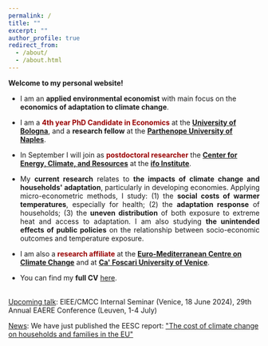 ```yaml
---
permalink: /
title: ""
excerpt: ""
author_profile: true
redirect_from: 
  - /about/
  - /about.html
---
```


**Welcome to my personal website!** 

- I am an **applied environmental economist** with main focus on the **economics of adaptation to climate change**. 

- I am a <span style="color:#990000">**4th year PhD Candidate in Economics**</span> at the [**University of Bologna**](https://www.unibo.it/it), and a **research fellow** at the [**Parthenope University of Naples**](https://www.uniparthenope.it/).

- In September I will join as <span style="color:#990000">**postdoctoral researcher**</span> the [**Center for Energy, Climate, and Resources**](https://www.ifo.de/en/research/ifo-center-for-energy-climate-and-resources) at the [**ifo Institute**](https://www.ifo.de/en).

- <p align="justify">My <strong>current research</strong> relates to <strong>the impacts of climate change and households' adaptation</strong>, particularly in developing economies. Applying micro-econometric methods, I study: (1) the <strong>social costs of warmer temperatures</strong>, especially for health; (2) the <strong>adaptation response</strong> of households; (3) the <strong>uneven distribution</strong> of both exposure to extreme heat and access to adaptation. I am also studying <strong>the unintended effects of public policies</strong> on the relationship between socio-economic outcomes and temperature exposure. </p>

- I am also a <span style="color:#990000">**research affiliate**</span> at the [**Euro-Mediterranean Centre on Climate Change**](https://www.cmcc.it/) and at [**Ca' Foscari University of Venice**](https://www.unive.it/).

- You can find my **full CV** [here](https://fpavanello.github.io/files/CV.pdf). <br/><br/>

<ins>Upcoming talk</ins>: EIEE/CMCC Internal Seminar (Venice, 18 June 2024), 29th Annual EAERE Conference (Leuven, 1-4 July)

<ins>News</ins>: We have just published the EESC report: ["The cost of climate change on households and families in the EU"](https://www.eesc.europa.eu/en/our-work/publications-other-work/publications/cost-climate-change-households-and-families-eu)